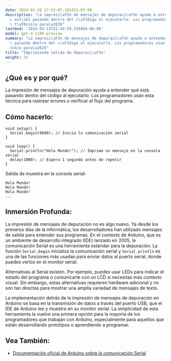 ```yaml
---
date: 2024-01-20 17:52:07.101421-07:00
description: "La impresi\xF3n de mensajes de depuraci\xF3n ayuda a entender qu\xE9\
  \ est\xE1 pasando dentro del c\xF3digo al ejecutarlo. Los programadores usan esta\
  \ t\xE9cnica para\u2026"
lastmod: '2024-03-13T22:44:59.335868-06:00'
model: gpt-4-1106-preview
summary: "La impresi\xF3n de mensajes de depuraci\xF3n ayuda a entender qu\xE9 est\xE1\
  \ pasando dentro del c\xF3digo al ejecutarlo. Los programadores usan esta t\xE9\
  cnica para\u2026"
title: "Imprimiendo salida de depuraci\xF3n"
weight: 33
---
```


## ¿Qué es y por qué?

La impresión de mensajes de depuración ayuda a entender qué está pasando dentro del código al ejecutarlo. Los programadores usan esta técnica para rastrear errores o verificar el flujo del programa.

## Cómo hacerlo:

```Arduino
void setup() {
  Serial.begin(9600); // Inicia la comunicación serial
}

void loop() {
  Serial.println("Hola Mundo!"); // Imprime un mensaje en la consola serial
  delay(1000); // Espera 1 segundo antes de repetir
}
```

Salida de muestra en la consola serial:

```
Hola Mundo!
Hola Mundo!
Hola Mundo!
...
```

## Inmersión Profunda:

La impresión de mensajes de depuración no es algo nuevo. Ya desde los primeros días de la informática, los desarrolladores han utilizado mensajes de salida para entender sus programas. En el contexto de Arduino, que es un ambiente de desarrollo integrado (IDE) lanzado en 2005, la comunicación Serial es una herramienta estándar para la depuración. La función `Serial.begin` inicializa la comunicación serial y `Serial.println` es una de las funciones más usadas para enviar datos al puerto serial, donde puedes verlos en el monitor serial. 

Alternativas al Serial existen. Por ejemplo, puedes usar LEDs para indicar el estado del programa o comunicarte con un LCD si necesitas más contexto visual. Sin embargo, estas alternativas requieren hardware adicional y no son tan directas para mostrar una amplia variedad de mensajes de texto.

La implementación detrás de la impresión de mensajes de depuración en Arduino se basa en la transmisión de datos a través del puerto USB, que el IDE de Arduino lee y muestra en su monitor serial. La simplicidad de esta herramienta la vuelve una primera opción para la mayoría de los programadores que trabajan con Arduino, especialmente para aquellos que están desarrollando prototipos o aprendiendo a programar.

## Vea También:

- [Documentación oficial de Arduino sobre la comunicación Serial](https://www.arduino.cc/reference/en/language/functions/communication/serial/)
